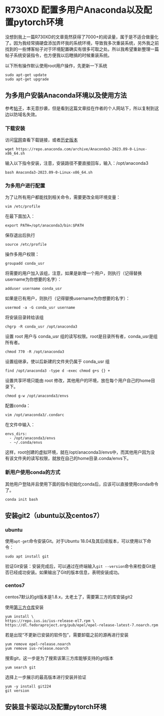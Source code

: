 # R730XD 配置多用户Anaconda以及配置pytorch环境
没想到我上一篇R730XD的文章竟然获得了7000+的阅读量，属于是不适合做量化了。因为我经常搞硬盘添加弄坏我的系统环境，导致我多次重装系统，另外我之前找到的一些博客帖子对于环境配置确实有很多可取之处。所以我希望重新整理一篇帖子系统安装指令，也方便我以后瞎搞的时候重装系统。

以下所有操作默认使用root用户操作，先更新一下系统
```shell
sudo apt-get update
sudo apt-get upgrade
```

## 为多用户安装Anaconda环境以及使用方法
参考[帖子](https://yangyq.net/2023/03/anaconda-install-and-use.html)，本无意抄袭，但是看到这篇文章挂在作者的个人网站下，所以复制到这边以防域名失效。

### 下载安装
访问[官网](https://www.anaconda.com/download#downloads)查看下载链接，或者[历史版本]( https://repo.anaconda.com/archive/)
```shell
wget https://repo.anaconda.com/archive/Anaconda3-2023.09-0-Linux-x86_64.sh
```
输入以下指令安装，注意，安装路径不要直接回车，输入：/opt/anaconda3
```shell
bash Anaconda3-2023.09-0-Linux-x86_64.sh
```

### 为多用户进行配置
为了让所有用户都能找到相关命令，需要更改全局环境变量：
```shell
vim /etc/profile
```
在最下面加入：
```shell
export PATH=/opt/anaconda3/bin:$PATH
```
保存退出后执行
```shell
source /etc/profile
```

操作多用户权限：
```shell
groupadd conda_usr
```
将需要的用户加入该组，注意，如果是新增一个用户，则执行（记得替换username为你想要的名字）：
```shell
adduser username conda_usr
```
如果是已有用户，则执行（记得替换username为你想要的名字）：
```shell
usermod -a -G conda_usr username
```


将安装目录转给该组
```shell
chgrp -R conda_usr /opt/anaconda3
```
设置 root 用户与 conda_usr 组的读写权限。root是目录所有者，conda_usr是组所有者。
```shell
chmod 770 -R /opt/anaconda3
```
设置组继承，使以后新建的文件夹仍属于 conda_usr 组
```shell
find /opt/anaconda3 -type d -exec chmod g+s {} +
```
设置共享环境只能由 root 修改，其他用户的环境，放在每个用户自己的home目录下。
```shell
chmod g-w /opt/anaconda3/envs
```
配置conda：
```shell
vim /opt/anaconda3/.condarc
```
在文件中输入：
```shell
envs_dirs:
  - /opt/anaconda3/envs
  - ~/.conda/envs
```
这样，root创建的虚拟环境，就在/opt/anaconda3/envs中，而其他用户因为没有该文件夹的读写权限，就放在自己的home目录.conda/envs下。


### 新用户使用conda的方式

其他用户登陆并且使用下面的指令初始化conda后，应该可以直接使用conda命令了。
```shell
conda init bash
```

## 安装git2（ubuntu以及centos7）

### ubuntu
使用`apt-get`命令安装Git。对于Ubuntu 18.04及其后续版本，可以使用以下命令：

```shell
sudo apt install git
```
验证Git安装：安装完成后，可以通过在终端输入`git --version`命令来检查Git是否已经成功安装。如果输出了Git的版本信息，表明安装成功。


### centos7
centos7默认的git版本是1.8.x，太老土了，需要第三方的库安装git2

使用[第三方仓库](https://ius.io/setup)安装
```shell
yum install \
https://repo.ius.io/ius-release-el7.rpm \
https://dl.fedoraproject.org/pub/epel/epel-release-latest-7.noarch.rpm
```
若是出现“不更新已安装的软件包”，需要卸载之前的源再进行安装
```shell
yum remove epel-release.noarch
yum remove ius-release.noarch
```

搜索git，这一步是为了搜索该第三方库能够支持的git版本
```shell
yum search git
```

选择上一步展示的最高版本进行安装并验证
```shell
yum -y install git224
git version
```

## 安装显卡驱动以及配置pytorch环境



























